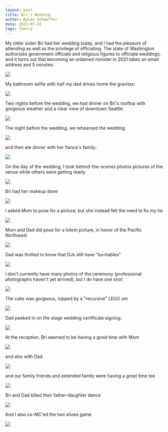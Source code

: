 ```yaml
---
layout: post
title: Bri's Wedding
author: Rylan Schaeffer
date: 2021-07-31
tags: family
---
```


My older sister Bri had her wedding today, and I had the pleasure of attending
as well as the privilege of officiating. The state of Washington 
authorizes government officials and religious figures to officiate weddings,
and it turns out that becoming an ordained minister in 2021 takes an email address
and 5 minutes:

![](2021-08-02-bri-wedding/american_marriage_ministries.jpg)

My bathroom selfie with half my dad drives home the gravitas:

![](2021-08-02-bri-wedding/bathroom_selfie.jpg)

Two nights before the wedding, we had dinner on Bri's rooftop with gorgeous
weather and a clear view of downtown Seattle:

![](2021-08-02-bri-wedding/dinner_on_rooftop.jpg)

The night before the wedding, we rehearsed the wedding:

![](2021-08-02-bri-wedding/wedding_rehearsal.jpg)

and then ate dinner with her fiance's family:

![](2021-08-02-bri-wedding/rehearsal_dinner.jpg)

On the day of the wedding, I took behind-the-scenes photos pictures of the venue while others
were getting ready. 

![](2021-08-02-bri-wedding/setup.jpg)

Bri had her makeup done

![](2021-08-02-bri-wedding/makeup.jpg)

I asked Mom to pose for a picture, but she instead felt the need to fix my tie

![](2021-08-02-bri-wedding/mom_fixing_tie.jpg)

Mom and Dad did pose for a totem picture, in honor of the Pacific Northwest

![](2021-08-02-bri-wedding/totem.jpg)

Dad was thrilled to know that DJs still have "turntables"

![](2021-08-02-bri-wedding/dj.jpg)

I don't currently have many photos of the ceremony (professional photographs
haven't yet arrived), but I do have one shot

![](2021-08-02-bri-wedding/ceremony.jpg)

The cake was gorgeous, topped by a "recursive" LEGO set

![](2021-08-02-bri-wedding/cake.jpg)

Dad peeked in on the stage wedding certificate signing:

![](2021-08-02-bri-wedding/certificate_signing.jpg)

At the reception, Bri seemed to be having a good time with Mom

![](2021-08-02-bri-wedding/bri_and_mom.jpg)

and also with Dad

![](2021-08-02-bri-wedding/bri_and_dad.jpg)

and our family friends and extended family were having a great time too

![](2021-08-02-bri-wedding/family.jpg)

Bri and Dad killed their father-daughter dance

![](2021-08-02-bri-wedding/father_daughter_dance.JPG)

And I also co-MC'ed the two shoes game

![](2021-08-02-bri-wedding/two_shoes.JPG)
